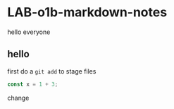 # LAB-o1b-markdown-notes

hello everyone

## hello

first do a `git add` to stage files

```js
const x = 1 + 3;
```
change